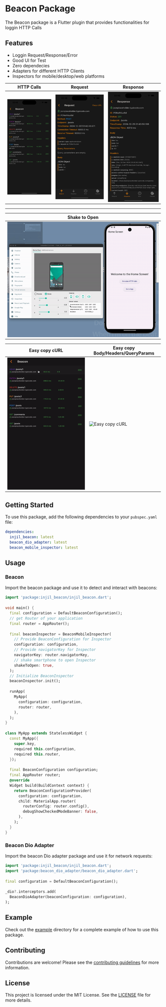 # Beacon Package

The Beacon package is a Flutter plugin that provides functionalities for loggin HTTP Calls


## Features

- Loggin Request/Response/Error
- Good UI for Test
- Zero dependecies
- Adapters for different HTTP Clients
- Inspectors for mobile/desktop/web platforms

| HTTP Calls | Request | Response |
|------------|---------|----------|
| ![HTTP Calls](https://github.com/injil-kz/beacon/blob/main/images/http_calls.png?raw=true) | ![Request](https://github.com/injil-kz/beacon/blob/main/images/request.png?raw=true) | ![Response](https://github.com/injil-kz/beacon/blob/main/images/response.png?raw=true)
-------

| Shake to Open |
|------------|
| ![ShakeToOpen](https://github.com/injil-kz/beacon/blob/main/images/shake.gif?raw=true) |


| Easy copy cURL | Easy copy Body/Headers/QueryParams |
|---------|---------|
| ![Easy copy cURL](https://github.com/injil-kz/beacon/blob/main/images/cURL.gif?raw=true) | ![Easy copy cURL](https://github.com/injil-kz/beacon/blob/main/images/json.gif?raw=true) |

## Getting Started

To use this package, add the following dependencies to your `pubspec.yaml` file:

```yaml
dependencies:
  injil_beacon: latest
  beacon_dio_adapter: latest
  beacon_mobile_inspector: latest
```

## Usage

### Beacon

Import the beacon package and use it to detect and interact with beacons:

```dart
import 'package:injil_beacon/injil_beacon.dart';

void main() {
  final configuration = DefaultBeaconConfiguration();
  // get Router of your application
  final router = AppRouter();

  final beaconInspector = BeaconMobileInspector(
    // Provide BeaconConfiguration for Inspector
    configuration: configuration,
    // Provide navigatorKey for Inspector
    navigatorKey: router.navigatorKey,
    // shake smartphone to open Inspector
    shakeToOpen: true,
  );
  // Initialize BeaconInspector
  beaconInspector.init();

  runApp(
    MyApp(
      configuration: configuration,
      router: router,
    ),
  );
}

class MyApp extends StatelessWidget {
  const MyApp({
    super.key,
    required this.configuration,
    required this.router,
  });

  final BeaconConfiguration configuration;
  final AppRouter router;
  @override
  Widget build(BuildContext context) {
    return BeaconConfigurationProvider(
      configuration: configuration,
      child: MaterialApp.router(
        routerConfig: router.config(),
        debugShowCheckedModeBanner: false,
      ),
    );
  }
}
```

### Beacon Dio Adapter

Import the beacon Dio adapter package and use it for network requests:

```dart
import 'package:injil_beacon/injil_beacon.dart';
import 'package:beacon_dio_adapter/beacon_dio_adapter.dart';

final configuration = DefaultBeaconConfiguration();
 
_dio?.interceptors.add(
  BeaconDioAdapter(beaconConfiguration: configuration),
);
```

## Example

Check out the [example](example) directory for a complete example of how to use this package.

## Contributing

Contributions are welcome! Please see the [contributing guidelines](CONTRIBUTING.md) for more information.

## License

This project is licensed under the MIT License. See the [LICENSE](LICENSE) file for more details.